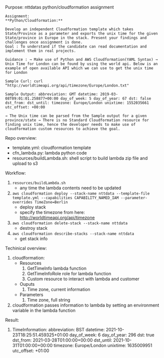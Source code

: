 Purpose: nttdatas python/cloudformation assignment

```
Assignment:
**Python/Cloudformation:**

Develop an independent Cloudformation template which takes State/Province as a parameter and exports the unix time for the given State/province in Europe in the stack. Present your findings and challenges once assignment is done.
Goal : To understand if the candidate can read documentation and implement them in real projects.

Guidance : → Make use of Python and AWS Cloudformation(YAML Syntax) → Unix Time for London can be found by using the world api. Below is an example of open available API which we can use to get the unix time for London

Sample Curl: curl “http://worldtimeapi.org/api/timezone/Europe/London.txt"

Sample Output: abbreviation: GMT datetime: 2019-03-08T09:01:01.258877+00:00 day_of_week: 5 day_of_year: 67 dst: false dst_from: dst_until: timezone: Europe/London unixtime: 1552035661 utc_offset: +00:00

→ The Unix time can be parsed from the Sample output for a given province/state → There is no Standard Cloudformation resource for finding unix time, hence the developer needs to make use of cloudformation custom resources to achieve the goal.
```

Repo overview:

- template.yml: cloudformation template
- cfn_lambda.py: lambda python code
- resources/buildLambda.sh: shell script to build lambda zip file and upload to s3

Workflow:

1. `resources/buildLambda.sh`
    - any time the lambda contents need to be updated
2. `aws cloudformation deploy --stack-name nttdata --template-file template.yml --capabilities CAPABILITY_NAMED_IAM --parameter-overrides TimeZone=Berlin`
    - deploy stack
    - specify the timezone from here: http://worldtimeapi.org/api/timezone
3. `aws cloudformation delete-stack --stack-name nttdata`
    - destroy stack
4. `aws cloudformation describe-stacks --stack-name nttdata`
    - get stack info

Techinical overview:

1. cloudformation:
    - Resources
        1. GetTimeInfo lambda function
        2. GetTimeInfoRole role for lambda function
        3. Custom resource to interact with lambda and customer
    - Ouputs
        1. Time zone, current information
    - Parameters
        1. Time zone, full string
2. cloudformation passes information to lambda by setting an environment variable in the lambda function

Result:

1. TimeInformation: abbreviation: BST datetime: 2021-10-23T18:25:51.459325+01:00 day_of_week: 6 day_of_year: 296 dst: true dst_from: 2021-03-28T01:00:00+00:00 dst_until: 2021-10-31T01:00:00+00:00 timezone: Europe/London unixtime: 1635009951 utc_offset: +01:00